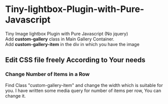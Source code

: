 # Tiny-lightbox-Plugin-with-Pure-Javascript
Tiny Image lightbox Plugin with Pure Javascript (No jquery)<br>
Add <strong>custom-gallery</strong> class in Main Gallery Container.<br>
Add <strong>custom-gallery-item</strong> in the div in which you have the image

<h2>Edit CSS file freely According to Your needs</h2>
<h3>Change Number of Items in a Row</h3>
Find Class "custom-gallery-item" and change the width which is suitable for you.
I have written some media query for number of items per row, You can change it.
